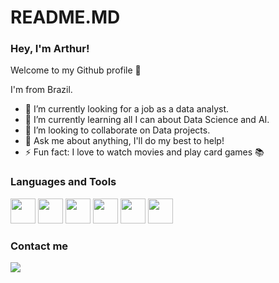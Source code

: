 # README.MD
### Hey, I'm Arthur! 
Welcome to my Github profile 👋

I'm from Brazil.

- 🔭 I’m currently looking for a job as a data analyst.
- 🌱 I’m currently learning all I can about Data Science and AI.
- 👯 I’m looking to collaborate on Data projects.
- 💬 Ask me about anything, I'll do my best to help!
- ⚡ Fun fact: I love to watch movies and play card games 📚

### Languages and Tools

<img src="https://cdn.jsdelivr.net/gh/devicons/devicon/icons/github/github-original.svg" height="40" width="40" /> <img src="https://cdn.jsdelivr.net/npm/devicon@2.15.1/icons/python/python-original.svg" height="40" width="40" /> <img src="https://cdn.jsdelivr.net/npm/devicon@2.15.1/icons/postgresql/postgresql-original.svg" height="40" width="40" /> <img src="https://cdn.jsdelivr.net/npm/devicon@2.15.1/icons/anaconda/anaconda-original.svg" height="40" width="40" />
<img src="https://upload.wikimedia.org/wikipedia/commons/c/cf/New_Power_BI_Logo.svg" height="40" width="40" /> <img src="https://cdn.jsdelivr.net/npm/devicon@2.15.1/icons/pandas/pandas-original.svg" height="40" width="40" />


### Contact me
<a href="https://www.linkedin.com/in/arthur-teixeira-b93619215/" target="_blank"><img src="https://img.shields.io/badge/-LinkedIn-%230077B5?style=for-the-badge&logo=linkedin&logoColor=white" target="_blank"></a>   

